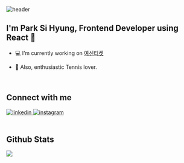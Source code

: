 ![header](https://capsule-render.vercel.app/api?type=slice&color=75BDE0&height=300&section=header&text=PARK%20SI%20HYUNG&fontSize=80&fontColor=000000)
<br/>
## **<div>I'm Park Si Hyung, Frontend Developer using React 🚀</div>**
  

- 💻  I’m currently working on [여신티켓](https://apps.apple.com/kr/app/%EC%97%AC%EC%8B%A0%ED%8B%B0%EC%BC%93/id1228558605)  
  

-  🎾  Also, enthusiastic Tennis lover.
  

<br/>

## Connect with me  
<div>
<a href="https://linkedin.com/in/시형-박-1a8805211" target="_blank">
<img src=https://img.shields.io/badge/linkedin-%231E77B5.svg?&style=for-the-badge&logo=linkedin&logoColor=white alt=linkedin style="margin-bottom: 5px;" />
</a>
<a href="https://instagram.com/tevelope_tennis" target="_blank">
<img src=https://img.shields.io/badge/instagram-%23000000.svg?&style=for-the-badge&logo=instagram&logoColor=white alt=instagram style="margin-bottom: 5px;" />
</a>
<!-- <a href="https://dev.to//" target="_blank">
<img src=https://img.shields.io/badge/dev.to-%2308090A.svg?&style=for-the-badge&logo=dev.to&logoColor=white alt=devto style="margin-bottom: 5px;" />
</a> -->
</div>
  

<br/>  


## Github Stats  
<div><img src="https://github-readme-stats.vercel.app/api?username=shpkc&show_icons=true&count_private=true&hide_border=true" align="center" /></div>

<!-- [![Top Langs](https://github-readme-stats.vercel.app/api/top-langs/?username=shpkc&layout=compact)](https://github.com/anuraghazra/github-readme-stats) -->

